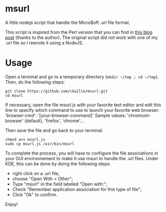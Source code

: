 msurl
=====

A little nodejs script that handle the Micro$oft .url file format.

This script is inspired from the Perl version that you can find in [this blog post](http://ubuntugenius.wordpress.com/2009/12/09/how-to-open-url-internet-explorer-shortcuts-in-ubuntu-using-firefox/) (thanks to the author).
The original script did not work with one of my .url file so I rewrote it using a NodeJS.

Usage
=====

Open a terminal and go to a temporary directory (`mkdir ~/tmp ; cd ~/tmp`). Then, do the following steps:

    git clone https://github.com/cGuille/msurl.git
    cd msurl

If necessary, open the file msurl.js with your favorite text editor and edit this line to specify which command to use to launch your favorite web browser:
    'browser-cmd': '[your-browser-command]'
Sample values: 'chromium-browser' (default), 'firefox', 'chrome'…

Then save the file and go back to your terminal:

    chmod a+x msurl.js
    sudo cp msurl.js /usr/bin/msurl

To complete the process, you will have to configure the file associations in your GUI environnement to make it use msurl to handle the .url files.
Under KDE, this can be done by doing the following steps:
  - right click on a .url file;
  - choose "Open With > Other";
  - Type "msurl" in the field labeled "Open with:";
  - Check "Remember application association for this type of file";
  - Click "Ok" to confirm.

Enjoy!
